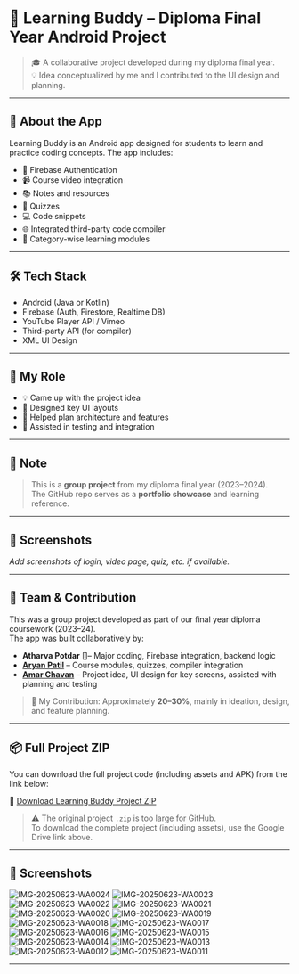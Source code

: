 # 📘 Learning Buddy – Diploma Final Year Android Project

> 🎓 A collaborative project developed during my diploma final year.  
> 💡 Idea conceptualized by me and I contributed to the UI design and planning.

---

## 📱 About the App

Learning Buddy is an Android app designed for students to learn and practice coding concepts. The app includes:

- 🔐 Firebase Authentication
- 📹 Course video integration
- 📚 Notes and resources
- 🧠 Quizzes
- 💻 Code snippets
- 🌐 Integrated third-party code compiler
- 🎯 Category-wise learning modules

---

## 🛠️ Tech Stack

- Android (Java or Kotlin)
- Firebase (Auth, Firestore, Realtime DB)
- YouTube Player API / Vimeo
- Third-party API (for compiler)
- XML UI Design

---

## 🤝 My Role

- 💡 Came up with the project idea
- 🧩 Designed key UI layouts
- 🧠 Helped plan architecture and features
- 🔎 Assisted in testing and integration

---

## 🔗 Note

> This is a **group project** from my diploma final year (2023–2024).  
> The GitHub repo serves as a **portfolio showcase** and learning reference.

---

## 📸 Screenshots

_Add screenshots of login, video page, quiz, etc. if available._

---

## 👥 Team & Contribution

This was a group project developed as part of our final year diploma coursework (2023–24).  
The app was built collaboratively by:

- **Atharva Potdar** []– Major coding, Firebase integration, backend logic  
- [**Aryan Patil**](https://www.linkedin.com/in/aryan-patil-6b248a325/) – Course modules, quizzes, compiler integration  
- [**Amar Chavan**](https://www.linkedin.com/in/amarchavan1) – Project idea, UI design for key screens, assisted with planning and testing

> 🧩 My Contribution: Approximately **20–30%**, mainly in ideation, design, and feature planning.

---
## 📦 Full Project ZIP

You can download the full project code (including assets and APK) from the link below:

🔗 [Download Learning Buddy Project ZIP](https://drive.google.com/drive/folders/1sQZQkMmllVhTNtWCGNBKKBgNhLDtPhtt?usp=drive_link)


> ⚠️ The original project `.zip` is too large for GitHub.  
> To download the complete project (including assets), use the Google Drive link above.



---



## 📸 Screenshots
![IMG-20250623-WA0024](https://github.com/user-attachments/assets/1dcca2ff-7421-4c36-b6f5-dc388e39ca93)
![IMG-20250623-WA0023](https://github.com/user-attachments/assets/1e74ac8d-6be3-4ccd-b911-f24decb1e3b9)
![IMG-20250623-WA0022](https://github.com/user-attachments/assets/ed12ee5e-9695-4f0c-ad48-be7cb6acc987)
![IMG-20250623-WA0021](https://github.com/user-attachments/assets/b3da708e-0a7c-45c5-b6f2-0e1654468d46)
![IMG-20250623-WA0020](https://github.com/user-attachments/assets/5ae7e93b-d07f-4953-bdcb-851b440a00be)
![IMG-20250623-WA0019](https://github.com/user-attachments/assets/403f9676-91f7-4793-ad24-0a8b8c1dad17)
![IMG-20250623-WA0018](https://github.com/user-attachments/assets/34725808-e7e7-4329-95f1-f0cfeacc5032)
![IMG-20250623-WA0017](https://github.com/user-attachments/assets/0c4b93f2-242d-4a44-ad11-c8e7cf8f660f)
![IMG-20250623-WA0016](https://github.com/user-attachments/assets/ef4831db-dee5-4972-84e5-ba6282ddc0e5)
![IMG-20250623-WA0015](https://github.com/user-attachments/assets/1e86a3cb-69a5-451b-a0f5-25cd33b6bb9d)
![IMG-20250623-WA0014](https://github.com/user-attachments/assets/17b779cf-6aca-4b2a-9387-1be698fd4dba)
![IMG-20250623-WA0013](https://github.com/user-attachments/assets/09795c1e-a825-4088-b5c8-e8e2ae47a571)
![IMG-20250623-WA0012](https://github.com/user-attachments/assets/12653b39-8860-4f1b-9db0-cd0d68d6a2b7)
![IMG-20250623-WA0011](https://github.com/user-attachments/assets/4bc10715-fc1e-4e49-881b-4def54515299)


---
